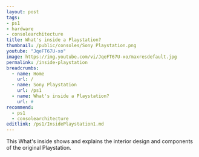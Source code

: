 ```yaml
---
layout: post
tags: 
- ps1
- hardware
- consolearchitecture
title: What's inside a Playstation?
thumbnail: /public/consoles/Sony Playstation.png
youtube: "JqeFT67U-xo"
image: https://img.youtube.com/vi/JqeFT67U-xo/maxresdefault.jpg
permalink: /inside-playstation
breadcrumbs:
  - name: Home
    url: /
  - name: Sony Playstation
    url: /ps1
  - name: What's inside a Playstation?
    url: #
recommend: 
  - ps1
  - consolearchitecture
editlink: /ps1/InsidePlaystation1.md
---
```

This What's inside shows and explains the interior design and components of the original Playstation.
